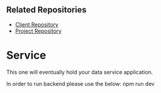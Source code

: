 ## Related Repositories
- [Client Repository](https://github.com/calvin-cs262-fall2025-teamH/Client)
- [Project Repository](https://github.com/calvin-cs262-fall2025-teamH/Project)


# Service
This one will eventually hold your data service application.

In order to run backend please use the below:
npm run dev